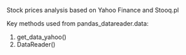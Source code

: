 Stock prices analysis based on Yahoo Finance and Stooq.pl

Key methods used from pandas_datareader.data:
1. get_data_yahoo()
2. DataReader()
